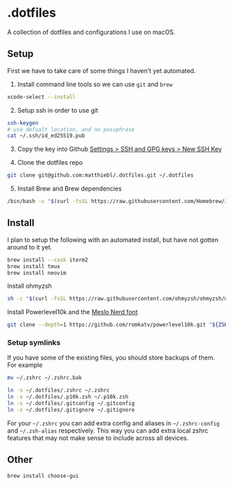 # .dotfiles

A collection of dotfiles and configurations I use on macOS.

## Setup

First we have to take care of some things I haven't yet automated.

1.  Install command line tools so we can use `git` and `brew`
```zsh
xcode-select --install
```

2. Setup ssh in order to use git
```zsh
ssh-keygen
# use defualt location, and no passphrase
cat ~/.ssh/id_ed25519.pub
```

3. Copy the key into Github [Settings > SSH and GPG keys > New SSH Key](https://github.com/settings/ssh/new)

4. Clone the dotfiles repo
```zsh
git clone git@github.com:matthiebl/.dotfiles.git ~/.dotfiles
```

5. Install Brew and Brew dependencies
```zsh
/bin/bash -c "$(curl -fsSL https://raw.githubusercontent.com/Homebrew/install/HEAD/install.sh)"
```

## Install

I plan to setup the following with an automated install, but have not gotten around to it yet.

```zsh
brew install --cask iterm2
brew install tmux
brew install neovim
```

Install ohmyzsh
```zsh
sh -c "$(curl -fsSL https://raw.githubusercontent.com/ohmyzsh/ohmyzsh/master/tools/install.sh)"
```

Install Powerlevel10k and the [Meslo Nerd font](https://github.com/romkatv/powerlevel10k?tab=readme-ov-file#meslo-nerd-font-patched-for-powerlevel10k)
```zsh
git clone --depth=1 https://github.com/romkatv/powerlevel10k.git "${ZSH_CUSTOM:-$HOME/.oh-my-zsh/custom}/themes/powerlevel10k"
```

### Setup symlinks

If you have some of the existing files, you should store backups of them. For example
```zsh
mv ~/.zshrc ~/.zshrc.bak
```

```zsh
ln -s ~/.dotfiles/.zshrc ~/.zshrc
ln -s ~/.dotfiles/.p10k.zsh ~/.p10k.zsh
ln -s ~/.dotfiles/.gitconfig ~/.gitconfig
ln -s ~/.dotfiles/.gitignore ~/.gitignore
```

For your `~/.zshrc` you can add extra config and aliases in `~/.zshrc-config` and `~/.zsh-alias`
respectively. This way you can add extra local zshrc features that may not make sense to include
across all devices.

## Other

```
brew install choose-gui
```

